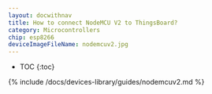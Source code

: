 ```yaml
---
layout: docwithnav
title: How to connect NodeMCU V2 to ThingsBoard?
category: Microcontrollers
chip: esp8266
deviceImageFileName: nodemcuv2.jpg
---
```


* TOC
{:toc}

{% include /docs/devices-library/guides/nodemcuv2.md %}
